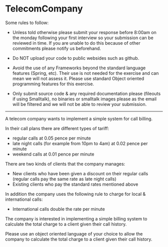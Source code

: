 # TelecomCompany

Some rules to follow:

* Unless told otherwise please submit your response before 8:00am on the monday following your first interview so your submission can be reviewed in time.  If you are unable to do this because of other commitments please notify us beforehand.

* Do NOT upload your code to public websides such as github.

* Avoid the use of any Frameworks beyond the standard language features (Spring, etc).  Their use is not needed for the exercise and can mean we will not assess it.  Please use standard Object oriented programming features for this exercise.

* Only submit source code & any required documentation please (fileouts if using Smalltalk), no binaries or smalltalk images please as the email will be filtered and we will not be able to review your submission.

------------------------------------------------------------

A telecom company wants to implement a simple system for call billing.  

In their call plans there are different types of tariff:
- regular calls at 0.05 pence per minute
- late night calls (for example from 10pm to 4am) at 0.02 pence per minute
- weekend calls at 0.01 pence per minute

There are two kinds of clients that the company manages:
- New clients who have been given a discount on their regular calls (regular calls pay the same rate as late night calls)
- Existing clients who pay the standard rates mentioned above

In addition the company uses the following rule to charge for local & international calls:
- International calls double the rate per minute

The company is interested in implementing a simple billing system to calculate the total charge to a client given their call history.

Please use an object oriented language of your choice to allow the company to calculate the total charge to a client given their call history.
